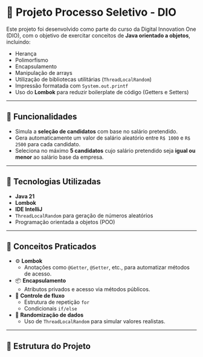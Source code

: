 # 🧪 Projeto Processo Seletivo - DIO

Este projeto foi desenvolvido como parte do curso da Digital Innovation One (DIO), com o objetivo de exercitar conceitos de **Java orientado a objetos**, incluindo:

- Herança
- Polimorfismo
- Encapsulamento
- Manipulação de arrays
- Utilização de bibliotecas utilitárias (`ThreadLocalRandom`)
- Impressão formatada com `System.out.printf`
- Uso do **Lombok** para reduzir boilerplate de código (Getters e Setters)

---

## 🚀 Funcionalidades

- Simula a **seleção de candidatos** com base no salário pretendido.
- Gera automaticamente um valor de salário aleatório entre `R$ 1000` e `R$ 2500` para cada candidato.
- Seleciona no máximo **5 candidatos** cujo salário pretendido seja **igual ou menor** ao salário base da empresa.

---

## 🧰 Tecnologias Utilizadas

- **Java 21**
- **Lombok**
- **IDE IntelliJ**
- `ThreadLocalRandom` para geração de números aleatórios
- Programação orientada a objetos (POO)

---

## 🧠 Conceitos Praticados

- ⚙️ **Lombok**
  - Anotações como `@Getter`, `@Setter`, etc., para automatizar métodos de acesso.
- 📦 **Encapsulamento**
  - Atributos privados e acesso via métodos públicos.
- 🔄 **Controle de fluxo**
  - Estrutura de repetição `for`
  - Condicionais `if/else`
- 🎲 **Randomização de dados**
  - Uso de `ThreadLocalRandom` para simular valores realistas.

---

## 📂 Estrutura do Projeto

